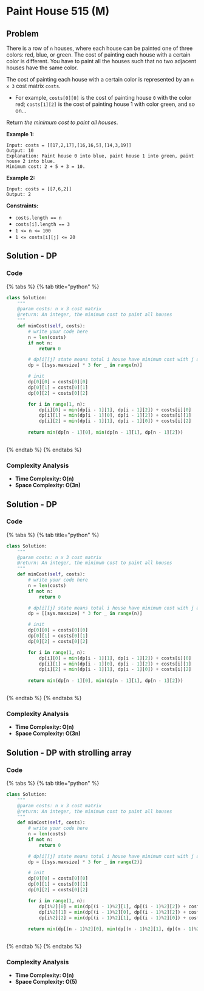 # Paint House 515 (M)

## Problem

There is a row of `n` houses, where each house can be painted one of three colors: red, blue, or green. The cost of painting each house with a certain color is different. You have to paint all the houses such that no two adjacent houses have the same color.

The cost of painting each house with a certain color is represented by an `n x 3` cost matrix `costs`.

* For example, `costs[0][0]` is the cost of painting house `0` with the color red; `costs[1][2]` is the cost of painting house 1 with color green, and so on...

Return _the minimum cost to paint all houses_.

**Example 1:**

```
Input: costs = [[17,2,17],[16,16,5],[14,3,19]]
Output: 10
Explanation: Paint house 0 into blue, paint house 1 into green, paint house 2 into blue.
Minimum cost: 2 + 5 + 3 = 10.
```

**Example 2:**

```
Input: costs = [[7,6,2]]
Output: 2
```

**Constraints:**

* `costs.length == n`
* `costs[i].length == 3`
* `1 <= n <= 100`
* `1 <= costs[i][j] <= 20`

## Solution - DP

### Code

{% tabs %}
{% tab title="python" %}
```python
class Solution:
    """
    @param costs: n x 3 cost matrix
    @return: An integer, the minimum cost to paint all houses
    """
    def minCost(self, costs):
        # write your code here
        n = len(costs)
        if not n:
            return 0

        # dp[i][j] state means total i house have minimum cost with j as last color index
        dp = [[sys.maxsize] * 3 for _ in range(n)]

        # init
        dp[0][0] = costs[0][0]
        dp[0][1] = costs[0][1]
        dp[0][2] = costs[0][2]

        for i in range(1, n):
            dp[i][0] = min(dp[i - 1][1], dp[i - 1][2]) + costs[i][0]
            dp[i][1] = min(dp[i - 1][0], dp[i - 1][2]) + costs[i][1]
            dp[i][2] = min(dp[i - 1][1], dp[i - 1][0]) + costs[i][2]
        
        return min(dp[n - 1][0], min(dp[n - 1][1], dp[n - 1][2]))
            
```
{% endtab %}
{% endtabs %}

### Complexity Analysis

* **Time Complexity: O(n)**
* **Space Complexity: O(3n)**



## Solution - DP

### Code

{% tabs %}
{% tab title="python" %}
```python
class Solution:
    """
    @param costs: n x 3 cost matrix
    @return: An integer, the minimum cost to paint all houses
    """
    def minCost(self, costs):
        # write your code here
        n = len(costs)
        if not n:
            return 0

        # dp[i][j] state means total i house have minimum cost with j as last color index
        dp = [[sys.maxsize] * 3 for _ in range(n)]

        # init
        dp[0][0] = costs[0][0]
        dp[0][1] = costs[0][1]
        dp[0][2] = costs[0][2]

        for i in range(1, n):
            dp[i][0] = min(dp[i - 1][1], dp[i - 1][2]) + costs[i][0]
            dp[i][1] = min(dp[i - 1][0], dp[i - 1][2]) + costs[i][1]
            dp[i][2] = min(dp[i - 1][1], dp[i - 1][0]) + costs[i][2]
        
        return min(dp[n - 1][0], min(dp[n - 1][1], dp[n - 1][2]))
            
```
{% endtab %}
{% endtabs %}

### Complexity Analysis

* **Time Complexity: O(n)**
* **Space Complexity: O(3n)**



## Solution - DP with strolling array

### Code

{% tabs %}
{% tab title="python" %}
```python
class Solution:
    """
    @param costs: n x 3 cost matrix
    @return: An integer, the minimum cost to paint all houses
    """
    def minCost(self, costs):
        # write your code here
        n = len(costs)
        if not n:
            return 0

        # dp[i][j] state means total i house have minimum cost with j as last color index
        dp = [[sys.maxsize] * 3 for _ in range(2)]

        # init
        dp[0][0] = costs[0][0]
        dp[0][1] = costs[0][1]
        dp[0][2] = costs[0][2]

        for i in range(1, n):
            dp[i%2][0] = min(dp[(i - 1)%2][1], dp[(i - 1)%2][2]) + costs[i][0]
            dp[i%2][1] = min(dp[(i - 1)%2][0], dp[(i - 1)%2][2]) + costs[i][1]
            dp[i%2][2] = min(dp[(i - 1)%2][1], dp[(i - 1)%2][0]) + costs[i][2]
        
        return min(dp[(n - 1)%2][0], min(dp[(n - 1)%2][1], dp[(n - 1)%2][2]))
            
```
{% endtab %}
{% endtabs %}

### Complexity Analysis

* **Time Complexity: O(n)**
* **Space Complexity: O(5)**
